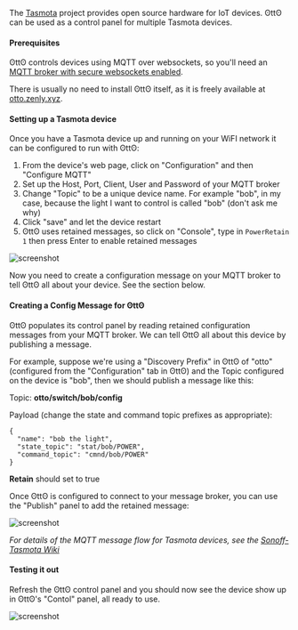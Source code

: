 The [Tasmota](https://github.com/arendst/Sonoff-Tasmota/wiki) project provides open source hardware for IoT devices. ʘttʘ can be used as a control panel for multiple Tasmota devices.

#### Prerequisites

ʘttʘ controls devices using MQTT over websockets, so you'll need an [MQTT broker with secure websockets enabled](http://www.steves-internet-guide.com/mqtt-websockets/).

There is usually no need to install ʘttʘ itself, as it is freely available at [otto.zenly.xyz](https://otto.zenly.xyz/).

#### Setting up a Tasmota device

Once you have a Tasmota device up and running on your WiFI network it can be configured to run with ʘttʘ:

1. From the device's web page, click on "Configuration" and then "Configure MQTT"
1. Set up the Host, Port, Client, User and Password of your MQTT broker
1. Change "Topic" to be a unique device name. For example "bob", in my case, because the light I want to control is called "bob" (don't ask me why)
1. Click "save" and let the device restart
1. ʘttʘ uses retained messages, so click on "Console", type in `PowerRetain 1` then press Enter to enable retained messages


![screenshot](/assets/docs/images/tasmota-screenshot.png)

Now you need to create a configuration message on your MQTT broker to tell ʘttʘ all about your device. See the section below.

#### Creating a Config Message for ʘttʘ

ʘttʘ populates its control panel by reading retained configuration messages from your MQTT broker. We can tell ʘttʘ all about this device by publishing a message.

For example, suppose we're using a "Discovery Prefix" in ʘttʘ of "otto" (configured from the "Configuration" tab in ʘttʘ) and the Topic configured on the device is "bob", then we should publish a message like this:


Topic: __otto/switch/bob/config__

Payload (change the state and command topic prefixes as appropriate):
```
{  
  "name": "bob the light",
  "state_topic": "stat/bob/POWER",
  "command_topic": "cmnd/bob/POWER"
}
```
__Retain__ should set to true

Once ʘttʘ is configured to connect to your message broker, you can use the "Publish" panel to add the retained message:

![screenshot](/assets/docs/images/tasmota-otto-config.png)

_For details of the MQTT message flow for Tasmota devices, see the [Sonoff-Tasmota Wiki](https://github.com/arendst/Sonoff-Tasmota/wiki/MQTT-Overview)_

#### Testing it out

Refresh the ʘttʘ control panel and you should now see the device show up in ʘttʘ's "Contol" panel, all ready to use.

![screenshot](/assets/docs/images/tasmota-otto-switch.png)
